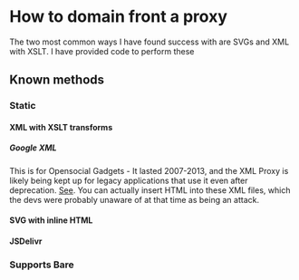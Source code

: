 # How to domain front a proxy

The two most common ways I have found success with are SVGs and XML with XSLT. I have provided code to perform these

## Known methods

### Static

#### XML with XSLT transforms

##### Google XML

This is for Opensocial Gadgets - It lasted 2007-2013, and the XML Proxy is likely being kept up for legacy applications that use it even after deprecation. [See](https://developers.google.com/sites/gadgets/site_gadgets). You can actually insert HTML into these XML files, which the devs were probably unaware of at that time as being an attack.

#### SVG with inline HTML

#### JSDelivr

### Supports Bare
